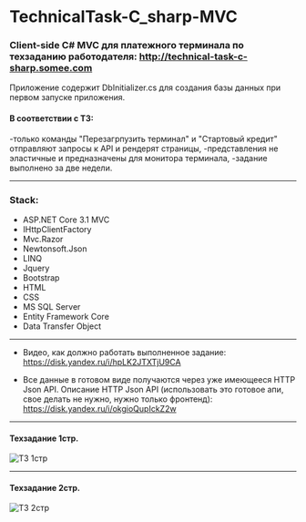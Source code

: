 # TechnicalTask-C_sharp-MVC
### Client-side C# MVC для платежного терминала по техзаданию работодателя: http://technical-task-c-sharp.somee.com
Приложение содержит DbInitializer.cs для создания базы данных при первом запуске приложения.

#### В соответствии с ТЗ:
-только команды "Перезагрпузить терминал" и "Стартовый кредит" отправляют запросы к API и рендерят страницы,
-представления  не эластичные и предназначены для монитора терминала,
-задание выполнено за две недели.
___
### Stack:
+ ASP.NET Core 3.1 MVC
+ IHttpClientFactory
+ Mvc.Razor
+ Newtonsoft.Json
+ LINQ
+ Jquery
+ Bootstrap
+ HTML
+ CSS
+ MS SQL Server
+ Entity Framework Core
+ Data Transfer Object

_____

+ Видео, как должно работать выполненное задание:
https://disk.yandex.ru/i/hpLK2JTXTjU9CA

+ Все данные в готовом виде получаются через уже имеющееся HTTP Json API.
Описание HTTP Json API (использовать это готовое апи, свое делать не нужно, нужно только фронтенд): 
https://disk.yandex.ru/i/okgioQupIckZ2w
_____
#### Техзадание 1стр.

![ТЗ 1стр](https://user-images.githubusercontent.com/50864552/179406197-449d7c0c-78ea-48cd-a2f3-3bbe8a7a0ba0.PNG)
_____
#### Техзадание 2стр.

![ТЗ 2стр](https://user-images.githubusercontent.com/50864552/179406878-0404af59-0f3d-47a2-8dff-1058629b1f45.PNG)


